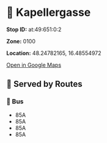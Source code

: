 # 🚉 Kapellergasse


**Stop ID:** at:49:651:0:2

**Zone:** 0100

**Location:** 48.24782165, 16.48554972

[Open in Google Maps](https://www.google.com/maps?q=48.24782165,16.48554972)

## 🚆 Served by Routes

### 🚌 Bus
- 85A
- 85A
- 85A
- 85A